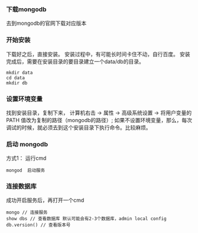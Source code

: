 ### 下载mongodb
去到mongodb的官网下载对应版本

### 开始安装
下载好之后，直接安装。
安装过程中，有可能长时间卡住不动，自行百度。
安装完成后，需要在安装目录的要目录建立一个data/db的目录。
```script
mkdir data
cd data
mkdir db
```

### 设置环境变量
找到安装目录，复制下来，
计算机右击 -> 属性 -> 高级系统设置 -> 将用户变量的 PATH 值改为复制的路径（mongodb的路径）;
如果不设置环境变量，那么，每次调试的时候，就必须去到这个安装目录下执行命令。比较麻烦。


### 启动 mongodb



方式1：
运行cmd
```script
mongod  启动服务
```


### 连接数据库
成功开启服务后，再打开一个cmd
```
mongo // 连接服务
show dbs // 查看数据库 默认可能会有2-3个数据库，admin local config
db.version() // 查看版本号
```
